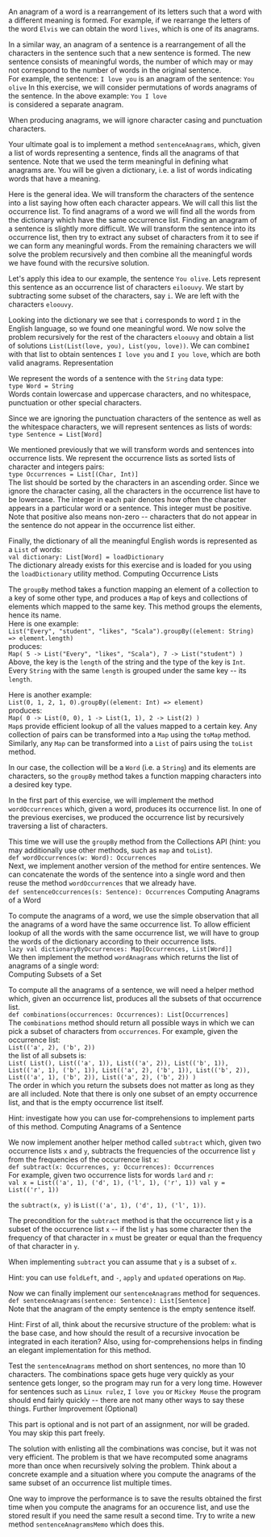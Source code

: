 An anagram of a word is a rearrangement of its letters such that a word with a different meaning is formed. For example, if we rearrange the letters of the word `Elvis` we can obtain the word `lives`, which is one of its anagrams.

In a similar way, an anagram of a sentence is a rearrangement of all the characters in the sentence such that a new sentence is formed. The new sentence consists of meaningful words, the number of which may or may not correspond to the number of words in the original sentence. <br>For example, the sentence:
 `I love you`  is an anagram of the sentence:  `You olive`
 In this exercise, we will consider permutations of words anagrams of the sentence. In the above example: `You I love`
<br>
is considered a separate anagram.

When producing anagrams, we will ignore character casing and punctuation characters.

Your ultimate goal is to implement a method `sentenceAnagrams`, which, given a list of words representing a sentence, finds all the anagrams of that sentence. Note that we used the term meaningful in defining what anagrams are. You will be given a dictionary, i.e. a list of words indicating words that have a meaning.

Here is the general idea. We will transform the characters of the sentence into a list saying how often each character appears. We will call this list the occurrence list. To find anagrams of a word we will find all the words from the dictionary which have the same occurrence list. Finding an anagram of a sentence is slightly more difficult. We will transform the sentence into its occurrence list, then try to extract any subset of characters from it to see if we can form any meaningful words. From the remaining characters we will solve the problem recursively and then combine all the meaningful words we have found with the recursive solution.

Let's apply this idea to our example, the sentence `You olive`. Lets represent this sentence as an occurrence list of characters `eiloouvy`. We start by subtracting some subset of the characters, say `i`. We are left with the characters `eloouvy`.

Looking into the dictionary we see that `i` corresponds to word `I` in the English language, so we found one meaningful word. We now solve the problem recursively for the rest of the characters `eloouvy` and obtain a list of solutions `List(List(love, you), List(you, love))`. We can combine`I` with that list to obtain sentences `I love you` and `I you love`, which are both valid anagrams.
Representation

We represent the words of a sentence with the `String` data type:<br>
`type Word = String` <br>
Words contain lowercase and uppercase characters, and no whitespace, punctuation or other special characters.

Since we are ignoring the punctuation characters of the sentence as well as the whitespace characters, we will represent sentences as lists of words:<br>
`type Sentence = List[Word]` <br>

We mentioned previously that we will transform words and sentences into occurrence lists. We represent the occurrence lists as sorted lists of character and integers pairs:<br>
`type Occurrences = List[(Char, Int)]` <br>
The list should be sorted by the characters in an ascending order. Since we ignore the character casing, all the characters in the occurrence list have to be lowercase. The integer in each pair denotes how often the character appears in a particular word or a sentence. This integer must be positive. Note that positive also means non-zero -- characters that do not appear in the sentence do not appear in the occurrence list either.

Finally, the dictionary of all the meaningful English words is represented as a `List` of words:<br>
`val dictionary: List[Word] = loadDictionary` <br>
The dictionary already exists for this exercise and is loaded for you using the `loadDictionary` utility method.
Computing Occurrence Lists

The `groupBy` method takes a function mapping an element of a collection to a key of some other type, and produces a `Map` of keys and collections of elements which mapped to the same key. This method groups the elements, hence its name.
<br>Here is one example:<br>
`List("Every", "student", "likes", "Scala").groupBy((element: String) => element.length)` <br>
produces:<br>
`Map(
  5 -> List("Every", "likes", "Scala"),
  7 -> List("student")
)`
<br>
Above, the key is the `length` of the string and the type of the key is `Int`. Every `String` with the same `length` is grouped under the same key -- its `length`.

Here is another example:<br>
`List(0, 1, 2, 1, 0).groupBy((element: Int) => element)` <br>
produces:<br>
`Map(
  0 -> List(0, 0),
  1 -> List(1, 1),
  2 -> List(2)
)`
<br>
`Map`s provide efficient lookup of all the values mapped to a certain key. Any collection of pairs can be transformed into a `Map` using the `toMap` method. Similarly, any `Map` can be transformed into a `List` of pairs using the `toList` method.

In our case, the collection will be a `Word` (i.e. a `String`) and its elements are characters, so the `groupBy` method takes a function mapping characters into a desired key type.

In the first part of this exercise, we will implement the method `wordOccurrences` which, given a word, produces its occurrence list. In one of the previous exercises, we produced the occurrence list by recursively traversing a list of characters.

This time we will use the `groupBy` method from the Collections API (hint: you may additionally use other methods, such as `map` and `toList`). <br>
`def wordOccurrences(w: Word): Occurrences` <br>
Next, we implement another version of the method for entire sentences. We can concatenate the words of the sentence into a single word and then reuse the method `wordOccurrences` that we already have.<br>
`def sentenceOccurrences(s: Sentence): Occurrences`
Computing Anagrams of a Word

To compute the anagrams of a word, we use the simple observation that all the anagrams of a word have the same occurrence list. To allow efficient lookup of all the words with the same occurrence list, we will have to group the words of the dictionary according to their occurrence lists.<br>
`lazy val dictionaryByOccurrences: Map[Occurrences, List[Word]]` <br>
We then implement the method `wordAnagrams` which returns the list of anagrams of a single word:<br>
Computing Subsets of a Set

To compute all the anagrams of a sentence, we will need a helper method which, given an occurrence list, produces all the subsets of that occurrence list.<br>
`def combinations(occurrences: Occurrences): List[Occurrences]` <br>
The `combinations` method should return all possible ways in which we can pick a subset of characters from `occurrences`. For example, given the occurrence list: <br>
`List(('a', 2), ('b', 2))` <br>
the list of all subsets is: <br>
`List(
  List(),
  List(('a', 1)),
  List(('a', 2)),
  List(('b', 1)),
  List(('a', 1), ('b', 1)),
  List(('a', 2), ('b', 1)),
  List(('b', 2)),
  List(('a', 1), ('b', 2)),
  List(('a', 2), ('b', 2))
)`
<br>
The order in which you return the subsets does not matter as long as they are all included. Note that there is only one subset of an empty occurrence list, and that is the empty occurrence list itself.

Hint: investigate how you can use for-comprehensions to implement parts of this method.
Computing Anagrams of a Sentence

We now implement another helper method called `subtract` which, given two occurrence lists `x` and `y`, subtracts the frequencies of the occurrence list `y` from the frequencies of the occurrence list `x`:<br>
`def subtract(x: Occurrences, y: Occurrences): Occurrences` <br>
For example, given two occurrence lists for words `lard` and `r`:<br>
`val x = List(('a', 1), ('d', 1), ('l', 1), ('r', 1))
val y = List(('r', 1))` <br>

the `subtract(x, y)` is `List(('a', 1), ('d', 1), ('l', 1))`.

The precondition for the `subtract` method is that the occurrence list `y` is a subset of the occurrence list `x` -- if the list `y` has some character then the frequency of that character in `x` must be greater or equal than the frequency of that character in `y`.

When implementing `subtract` you can assume that `y` is a subset of `x`.

Hint: you can use `foldLeft`, and `-`, `apply` and `updated` operations on `Map`.

Now we can finally implement our `sentenceAnagrams` method for sequences. <br>
`def sentenceAnagrams(sentence: Sentence): List[Sentence]`<br>
Note that the anagram of the empty sentence is the empty sentence itself.

Hint: First of all, think about the recursive structure of the problem: what is the base case, and how should the result of a recursive invocation be integrated in each iteration? Also, using for-comprehensions helps in finding an elegant implementation for this method.

Test the `sentenceAnagrams` method on short sentences, no more than 10 characters. The combinations space gets huge very quickly as your sentence gets longer, so the program may run for a very long time. However for sentences such as `Linux rulez`, `I love you` or `Mickey Mouse` the program should end fairly quickly -- there are not many other ways to say these things.
Further Improvement (Optional)

This part is optional and is not part of an assignment, nor will be graded. You may skip this part freely.

The solution with enlisting all the combinations was concise, but it was not very efficient. The problem is that we have recomputed some anagrams more than once when recursively solving the problem. Think about a concrete example and a situation where you compute the anagrams of the same subset of an occurrence list multiple times.

One way to improve the performance is to save the results obtained the first time when you compute the anagrams for an occurence list, and use the stored result if you need the same result a second time. Try to write a new method `sentenceAnagramsMemo` which does this.


